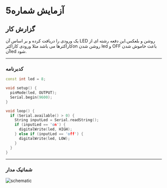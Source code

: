 # آزمایش شماره5

## گزارش کار

یک ورودی را دریافت کرده و بر اساس آن  LED روشن و بلعکس.این دفعه رشته ای از کاراکترها می باشد مثلا ورودی کاراکترon روشن شدن led و OFF  باعث خاموش شدن آنled شود.

---

### کدبرنامه

```cpp
const int led = 8;

void setup() {
  pinMode(led, OUTPUT);
  Serial.begin(9600);
}

void loop() {
  if (Serial.available() > 0) {
    String inputLed = Serial.readString();  
    if (inputLed == 'on') {
      digitalWrite(led, HIGH);
    } else if (inputLed == 'off') {
      digitalWrite(led, LOW);
    }
  }
}
```

---

### شماتیک مدار 

![schematic](/media/schematic_2.jpg)
